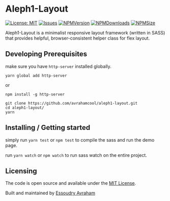 # Aleph1-Layout

[![License: MIT](https://img.shields.io/badge/License-MIT-yellow.svg)](https://opensource.org/licenses/MIT)
[![Issues](https://img.shields.io/github/issues/avrahamcool/aleph1-layout.svg?style=flat)](https://github.com/avrahamcool/aleph1-layout/issues)
[![NPMVersion](https://img.shields.io/npm/v/aleph1-layout.svg?style=flat)](https://www.npmjs.com/package/aleph1-layout)
[![NPMDownloads](https://img.shields.io/npm/dt/aleph1-layout.svg?style=flat)](https://www.npmjs.com/package/aleph1-layout) 
[![NPMSize](https://img.shields.io/bundlephobia/min/aleph1-layout.svg?style=flat)](https://www.npmjs.com/package/aleph1-layout)


Aleph1-Layout is a minimalist responsive layout framework (written in SASS) that provides helpful, browser-consistent helper class for flex layout.

## Developing Prerequisites

make sure you have `http-server` installed globally.
```shell
yarn global add http-server
```
or
```shell
npm install -g http-server
```

```shell
git clone https://github.com/avrahamcool/aleph1-layout.git
cd aleph1-layout/
yarn
```

## Installing / Getting started

simply run `yarn test` or `npm test` to compile the sass and run the demo page.

run `yarn watch` or `npm watch` to run sass watch on the entire project.

## Licensing

The code is open source and available under the [MIT License](LICENSE.md).

Built and maintained by [Essoudry Avraham](https://github.com/avrahamcool)